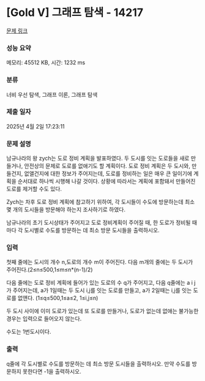 # [Gold V] 그래프 탐색 - 14217 

[문제 링크](https://www.acmicpc.net/problem/14217) 

### 성능 요약

메모리: 45512 KB, 시간: 1232 ms

### 분류

너비 우선 탐색, 그래프 이론, 그래프 탐색

### 제출 일자

2025년 4월 2일 17:23:11

### 문제 설명

<p>남규나라의 왕 zych는 도로 정비 계획을 발표하였다. 두 도시를 잇는 도로들을 새로 만들거나, 안전상의 문제로 도로를 없애기도 할 계획이다. 도로 정비 계획은 두 도시와, 만들건지, 없앨건지에 대한 정보가 주어지는데, 도로를 정비하는 일은 매우 큰 일이기에 계획을 순서대로 하나씩 시행해 나갈 것이다. 상황에 따라서는 계획에 포함돼서 만들어진 도로를 제거할 수도 있다.</p>

<p>Zych는 차후 도로 정비 계획에 참고하기 위하여, 각 도시들이 수도에 방문하는데 최소 몇 개의 도시들을 방문해야 하는지 조사하기로 하였다.</p>

<p>남규나라의 초기 도시상태가 주어지고 도로 정비계획이 주어질 때, 한 도로가 정비될 때마다 각 도시별로 수도를 방문하는 데 최소 방문 도시들을 출력하시오.</p>

### 입력 

 <p>첫째 줄에는 도시의 개수 n,도로의 개수 m이 주어진다. 다음 m개의 줄에는 두 도시가 주어진다.(2≤n≤500,1≤m≤n*(n-1)/2)</p>

<p>다음 줄에는 도로 정비 계획에 들어가 있는 도로의 수 q가 주어지고, 다음 q줄에는 a i j가 주어지는데, a가 1일때는 두 도시 i,j를 잇는 도로를 만들고, a가 2일때는 i,j를 잇는 도로를 없앤다. (1≤q≤500,1≤a≤2, 1≤i,j≤n)</p>

<p>두 도시 사이에 이미 도로가 있는데 또 도로를 만들거나, 도로가 없는데 없애는 불가능한 경우는 입력으로 들어오지 않는다.</p>

<p>수도는 1번도시이다.</p>

### 출력 

 <p>q줄에 각 도시별로 수도를 방문하는 데 최소 방문 도시들을 출력하시오. 만약 수도를 방문하지 못한다면 -1을 출력하시오.</p>

